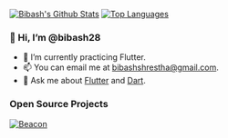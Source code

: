 [![Bibash's Github Stats](https://github-readme-stats.vercel.app/api?username=bibash28&count_private=true&theme=transparent&show_icons=true&rank_icon=percentile&line_height=24)](https://github.com/felangel)
[![Top Languages](https://github-readme-stats.vercel.app/api/top-langs/?username=bibash28&layout=compact&langs_count=8&theme=transparent&size_weight=0.7&count_weight=0.3)](https://github.com/anuraghazra/github-readme-stats)

### 👋 Hi, I’m @bibash28 

- 🌱 I’m currently practicing Flutter. 
- 📫 You can email me at bibashshrestha@gmail.com.
- 💬 Ask me about [Flutter](https://flutter.dev) and [Dart](https://dart.dev).

### Open Source Projects

[![Beacon](https://github-readme-stats.vercel.app/api/pin?username=TalaoDAO&repo=beacon)](https://github.com/TalaoDAO/beacon)


<!---
bibash28/bibash28 is a ✨ special ✨ repository because its `README.md` (this file) appears on your GitHub profile.
You can click the Preview link to take a look at your changes.
--->
